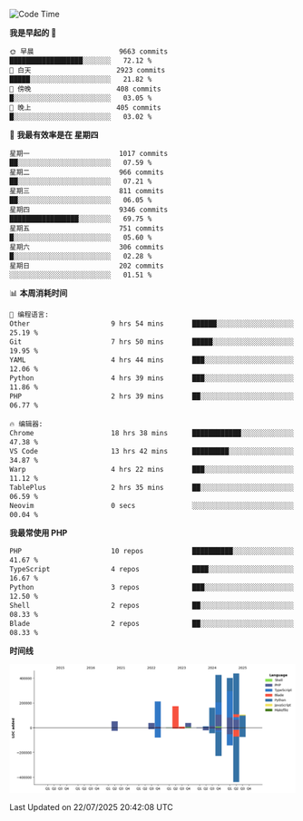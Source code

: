 <!--START_SECTION:waka-->
![Code Time](http://img.shields.io/badge/Code%20Time-3%2C865%20hrs%2052%20mins-blue)

**我是早起的 🐤** 

```text
🌞 早晨                     9663 commits        ██████████████████░░░░░░░   72.12 % 
🌆 白天                     2923 commits        █████░░░░░░░░░░░░░░░░░░░░   21.82 % 
🌃 傍晚                     408 commits         █░░░░░░░░░░░░░░░░░░░░░░░░   03.05 % 
🌙 晚上                     405 commits         █░░░░░░░░░░░░░░░░░░░░░░░░   03.02 % 
```
📅 **我最有效率是在 星期四** 

```text
星期一                      1017 commits        ██░░░░░░░░░░░░░░░░░░░░░░░   07.59 % 
星期二                      966 commits         ██░░░░░░░░░░░░░░░░░░░░░░░   07.21 % 
星期三                      811 commits         ██░░░░░░░░░░░░░░░░░░░░░░░   06.05 % 
星期四                      9346 commits        █████████████████░░░░░░░░   69.75 % 
星期五                      751 commits         █░░░░░░░░░░░░░░░░░░░░░░░░   05.60 % 
星期六                      306 commits         █░░░░░░░░░░░░░░░░░░░░░░░░   02.28 % 
星期日                      202 commits         ░░░░░░░░░░░░░░░░░░░░░░░░░   01.51 % 
```


📊 **本周消耗时间** 

```text
💬 编程语言: 
Other                    9 hrs 54 mins       ██████░░░░░░░░░░░░░░░░░░░   25.19 % 
Git                      7 hrs 50 mins       █████░░░░░░░░░░░░░░░░░░░░   19.95 % 
YAML                     4 hrs 44 mins       ███░░░░░░░░░░░░░░░░░░░░░░   12.06 % 
Python                   4 hrs 39 mins       ███░░░░░░░░░░░░░░░░░░░░░░   11.86 % 
PHP                      2 hrs 39 mins       ██░░░░░░░░░░░░░░░░░░░░░░░   06.77 % 

🔥 编辑器: 
Chrome                   18 hrs 38 mins      ████████████░░░░░░░░░░░░░   47.38 % 
VS Code                  13 hrs 42 mins      █████████░░░░░░░░░░░░░░░░   34.87 % 
Warp                     4 hrs 22 mins       ███░░░░░░░░░░░░░░░░░░░░░░   11.12 % 
TablePlus                2 hrs 35 mins       ██░░░░░░░░░░░░░░░░░░░░░░░   06.59 % 
Neovim                   0 secs              ░░░░░░░░░░░░░░░░░░░░░░░░░   00.04 % 
```

**我最常使用 PHP** 

```text
PHP                      10 repos            ██████████░░░░░░░░░░░░░░░   41.67 % 
TypeScript               4 repos             ████░░░░░░░░░░░░░░░░░░░░░   16.67 % 
Python                   3 repos             ███░░░░░░░░░░░░░░░░░░░░░░   12.50 % 
Shell                    2 repos             ██░░░░░░░░░░░░░░░░░░░░░░░   08.33 % 
Blade                    2 repos             ██░░░░░░░░░░░░░░░░░░░░░░░   08.33 % 
```



**时间线**

![Lines of Code chart](https://raw.githubusercontent.com/abrahamgreyson/abrahamgreyson/main/assets/bar_graph.png)


 Last Updated on 22/07/2025 20:42:08 UTC
<!--END_SECTION:waka-->

